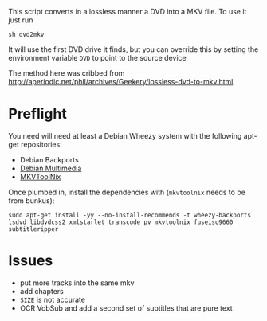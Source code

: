 This script converts in a lossless manner a DVD into a MKV file.  To use it just run

    sh dvd2mkv

It will use the first DVD drive it finds, but you can override this by setting the environment variable `DVD` to point to the source device

The method here was cribbed from http://aperiodic.net/phil/archives/Geekery/lossless-dvd-to-mkv.html

# Preflight

You need will need at least a Debian Wheezy system with the following apt-get repositories:
 * Debian Backports
 * [Debian Multimedia](http://www.deb-multimedia.org/)
 * [MKVToolNix](https://www.bunkus.org/videotools/mkvtoolnix/downloads.html#debian)

Once plumbed in, install the dependencies with (`mkvtoolnix` needs to be from bunkus):

    sudo apt-get install -yy --no-install-recommends -t wheezy-backports lsdvd libdvdcss2 xmlstarlet transcode pv mkvtoolnix fuseiso9660 subtitleripper

# Issues

 * put more tracks into the same mkv
 * add chapters
 * `SIZE` is not accurate
 * OCR VobSub and add a second set of subtitles that are pure text
